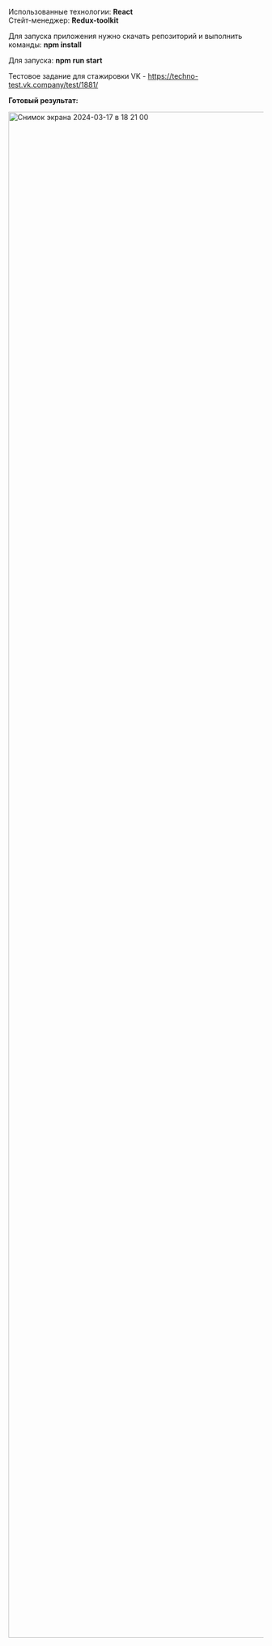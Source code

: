 Использованные технологии: <b>React</b>
<br />
Стейт-менеджер: <b>Redux-toolkit</b>

Для запуска приложения нужно скачать репозиторий и выполнить команды:
<b>npm install</b>

Для запуска:
<b>npm run start</b>

Тестовое задание для стажировки VK - https://techno-test.vk.company/test/1881/

 <b>Готовый результат:</b>

<img width="3008" alt="Снимок экрана 2024-03-17 в 18 21 00" src="https://github.com/akosou94/vk-cart-app/assets/122616263/3b802496-72cc-4c46-ad56-a4ec56e97c5e">
